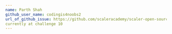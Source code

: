 ```yaml
---
name: Parth Shah
github_user_name: codingis4noobs2
url_of_github_issue: https://github.com/scaleracademy/scaler-open-source-september-challenge/issues/33
currently at challenge 10
---
```

